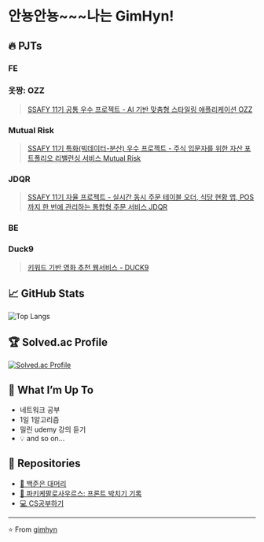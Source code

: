 # 안뇽안뇽~~~나는 GimHyn!

## 🔥 PJTs
### **FE**
### **옷짱: OZZ**
> [SSAFY 11기 공통 우수 프로젝트 - AI 기반 맞춤형 스타일링 애플리케이션 OZZ](https://github.com/doongyeop/OZZ)
### **Mutual Risk**
> [SSAFY 11기 특화(빅데이터-분산) 우수 프로젝트 - 주식 입문자를 위한 자산 포트폴리오 리밸런싱 서비스 Mutual Risk](https://github.com/gimhyn/MutualRisk)
### **JDQR**
> [SSAFY 11기 자율 프로젝트 - 실시간 동시 주문 테이블 오더, 식당 현황 앱, POS까지 한 번에 관리하는 통합형 주문 서비스 JDQR](https://github.com/gimhyn/JDQR)

### **BE**
### **Duck9**
> [키워드 기반 영화 추천 웹서비스 - DUCK9 ](https://github.com/gimhyn/Duck9)

## 📈 GitHub Stats
![Top Langs](https://github-readme-stats.vercel.app/api/top-langs/?username=gimhyn&layout=compact&theme=cobalt)

## 🏆 Solved.ac Profile
[![Solved.ac Profile](http://mazassumnida.wtf/api/v2/generate_badge?boj=hayeonful)](https://solved.ac/hayeonful/)

## 🌱 What I’m Up To
- 네트워크 공부
- 1일 1알고리즘
- 밀린 udemy 강의 듣기
- 💡 and so on...

## 📂 Repositories
- [🐙 백준은 대머리](https://github.com/gimhyn/algorithm) 
- [🦖 파키케팔로사우르스: 프론트 박치기 기록](https://github.com/gimhyn/FE) 
- [💻 CS공부하기](https://github.com/gimhyn/CSstudy) 
---

⭐️ From [gimhyn](https://github.com/gimhyn)
